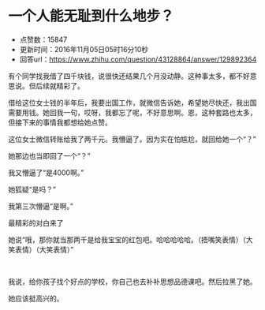 # 一个人能无耻到什么地步？
- 点赞数：15847
- 更新时间：2016年11月05日05时16分10秒
- 回答url：https://www.zhihu.com/question/43128864/answer/129892364
<body>
 <p data-pid="ByRrNX4U">有个同学找我借了四千块钱，说很快还结果几个月没动静。这种事太多，都不好意思说。但后续就精彩了。</p>
 <p data-pid="VMb3NB5a">借给这位女士钱的半年后，我要出国工作，就微信告诉她，希望她尽快还，我出国需要用钱。她回我一句，哎呀，我都忘了呢，不好意思啊。恩，这种套路也太多，但接下来的事情我都想给她点赞。</p>
 <p data-pid="2gjiGdfB">这位女士微信转账给我了两千元。我懵逼了。因为实在怕尴尬，就回给她一个“？”</p>
 <p data-pid="R-Dt1UNY">她那边也当即回了一个“？”</p>
 <p data-pid="RqZJvgbI">我又懵逼了“是4000啊。”</p>
 <p data-pid="A7pZ0nQf">她狐疑“是吗？”</p>
 <p data-pid="r4sZ4tbD">我第三次懵逼“是啊。”</p>
 <p data-pid="x_7qyqq-">最精彩的对白来了</p>
 <p data-pid="mzaKv8YH">她说“哦，那你就当那两千是给我宝宝的红包吧。哈哈哈哈哈。（捂嘴笑表情）（大笑表情）（大笑表情）”</p>
 <br>
 <p data-pid="WBvaVLdr">我说，给你孩子找个好点的学校，你自己也去补补思想品德课吧。然后拉黑了她。</p>
 <p data-pid="1zXbZTzP">她应该挺高兴的。</p>
</body>